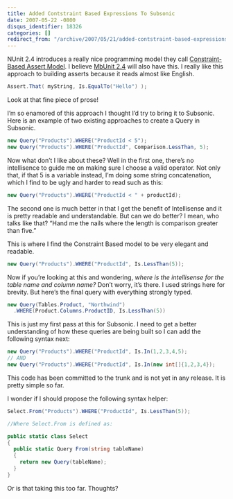 ```yaml
---
title: Added Contstraint Based Expressions To Subsonic
date: 2007-05-22 -0800
disqus_identifier: 18326
categories: []
redirect_from: "/archive/2007/05/21/added-contstraint-based-expressions-to-subsonic.aspx/"
---
```


NUnit 2.4 introduces a really nice programming model they call
[Constraint-Based Assert
Model](http://nunit.com/index.php?p=constraintModel&r=2.4 "Constraint-Based Assert Model").
I believe [MbUnit 2.4](http://mbunit.com/ "MbUnit") will also have this.
I really like this approach to building asserts because it reads almost
like English.

```csharp
Assert.That( myString, Is.EqualTo("Hello") );
```

Look at that fine piece of prose!

I’m so enamored of this approach I thought I’d try to bring it to
Subsonic. Here is an example of two existing approaches to create a
Query in Subsonic.

```csharp
new Query("Products").WHERE("ProductId < 5");
new Query("Products").WHERE("ProductId", Comparison.LessThan, 5);
```

Now what don’t I like about these? Well in the first one, there’s no
intellisence to guide me on making sure I choose a valid operator. Not
only that, if that 5 is a variable instead, I’m doing some string
concatenation, which I find to be ugly and harder to read such as this:

```csharp
new Query("Products").WHERE("ProductId < " + productId);
```

The second one is much better in that I get the benefit of Intellisense
and it is pretty readable and understandable. But can we do better? I
mean, who talks like that? “Hand me the nails where the length is
comparison greater than five.”

This is where I find the Constraint Based model to be very elegant and
readable.

```csharp
new Query("Products").WHERE("ProductId", Is.LessThan(5));
```

Now if you’re looking at this and wondering, *where is the intellisense
for the table name and column name?* Don’t worry, it’s there. I used
strings here for brevity. But here’s the final query with everything
strongly typed.

```csharp
new Query(Tables.Product, "Northwind")
  .WHERE(Product.Columns.ProductID, Is.LessThan(5))
```

This is just my first pass at this for Subsonic. I need to get a better
understanding of how these queries are being built so I can add the
following syntax next:

```csharp
new Query("Products").WHERE("ProductId", Is.In(1,2,3,4,5);
// AND
new Query("Products").WHERE("ProductId", Is.In(new int[]{1,2,3,4});
```

This code has been committed to the trunk and is not yet in any release.
It is pretty simple so far.

I wonder if I should propose the following syntax helper:

```csharp
Select.From("Products").WHERE("ProductId", Is.LessThan(5));

//Where Select.From is defined as:

public static class Select
{
  public static Query From(string tableName)
  {
    return new Query(tableName);
  }
}
```

Or is that taking this too far. Thoughts?

